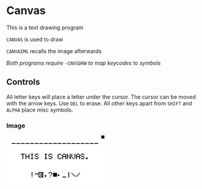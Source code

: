 # Canvas

This is a text drawing program

`CANVAS` is used to draw

`CANVAIMG` recalls the image afterwards

_Both programs require `-CNVSDRW` to map keycodes to symbols_

## Controls

All letter keys will place a letter under the cursor.
The cursor can be moved with the arrow keys.
Use `DEL` to erase.
All other keys apart from `SHIFT` and `ALPHA` place misc symbols.

### Image

<p float="left">
<img style="width: 256px; image-rendering: pixelated;" src="../_images/img4.bmp">
</p>
